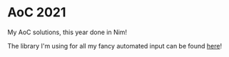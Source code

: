  # AoC 2021

My AoC solutions, this year done in Nim!

The library I'm using for all my fancy automated input can be found [here](https://github.com/MichalMarsalek/Advent-of-code/tree/master/2021/Nim)!
